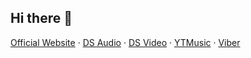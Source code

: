 ## Hi there 👋

<!--

**Here are some ideas to get you started:**

🙋‍♀️ A short introduction - what is your organization all about?
🌈 Contribution guidelines - how can the community get involved?
👩‍💻 Useful resources - where can the community find your docs? Is there anything else the community should know?
🍿 Fun facts - what does your team eat for breakfast?
🧙 Remember, you can do mighty things with the power of [Markdown](https://docs.github.com/github/writing-on-github/getting-started-with-writing-and-formatting-on-github/basic-writing-and-formatting-syntax)
-->

[Official Website](https://kjxbyz.com/alisoft) · [DS Audio](https://kjxbyz.com/dsaudio)
 · [DS Video](https://kjxbyz.com/dsvideo) · [YTMusic](https://kjxbyz.com/ytmusic) · [Viber](https://kjxbyz.com/viber)
